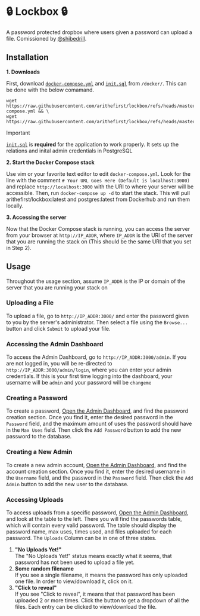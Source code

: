 # 🔒 Lockbox 🔒

A password protected dropbox where users given a password can upload a file. Comissioned by [@shibedrill](https://github.com/shibedrill).

## Installation

**1. Downloads**

First, download [`docker-compose.yml`](https://github.com/arithefirst/lockbox/blob/master/docker/docker-compose.yml) and [`init.sql`](https://github.com/arithefirst/lockbox/blob/master/docker/init.sql) from `/docker/`. This can be done with the below comamand.

```shell
wget https://raw.githubusercontent.com/arithefirst/lockbox/refs/heads/master/docker/docker-compose.yml && \
wget https://raw.githubusercontent.com/arithefirst/lockbox/refs/heads/master/docker/init.sql
```
> [!IMPORTANT]  
> [`init.sql`](https://github.com/arithefirst/lockbox/blob/master/docker/init.sql) is **required** for the application to work properly. It sets up the relations and inital admin credentials in PostgreSQL

**2. Start the Docker Compose stack**

Use vim or your favorite text editor to edit `docker-compose.yml`. Look for the line with the comment `# Your URL Goes Here (Default is localhost:3000)` and replace `http://localhost:3000` with the URI to where your server will be accessible. Then, run `docker-compose up -d` to start the stack. This will pull arithefirst/lockbox:latest and postgres:latest from Dockerhub and run them locally.

**3. Accessing the server**

Now that the Docker Compose stack is running, you can access the server from your browser at `http://IP_ADDR`, where `IP_ADDR` is the URI of the server that you are running the stack on (This should be the same URI that you set in Step 2).


## Usage
Throughout the usage section, assume `IP_ADDR` is the IP or domain of the server that you are running your stack on

### Uploading a File
To upload a file, go to `http://IP_ADDR:3000/` and enter the password given to you by the server's administrator. Then select a file using the `Browse...` button and click `Submit` to upload your file.

### Accessing the Admin Dashboard
To access the Admin Dashboard, go to `http://IP_ADDR:3000/admin`. If you are not logged in, you will be re-directed to `http://IP_ADDR:3000/admin/login`, where you can enter your admin credentials. If this is your first time logging into the dashboard, your username will be `admin` and your password will be `changeme`

### Creating a Password
To create a password, [Open the Admin Dashboard](#accessing-the-admin-dashboard), and find the password creation section. Once you find it, enter the desired password in the `Password` field, and the maximum amount of uses the password should have in the `Max Uses` field. Then click the `Add Password` button to add the new password to the database.

### Creating a New Admin
To create a new admin account, [Open the Admin Dashboard](#accessing-the-admin-dashboard), and find the account creation section. Once you find it, enter the desired username in the `Username` field, and the password in the `Password` field. Then click the `Add Admin` button to add the new user to the database.

### Accessing Uploads
To access uploads from a specific password, [Open the Admin Dashboard](#accessing-the-admin-dashboard), and look at the table to the left. There you will find the passwords table, which will contain every valid password. The table should display the password name, max uses, times used, and files uploaded for each password. The `Uploads` Column can be in one of three states.
1) **"No Uploads Yet!"**<br>
   The "No Uploads Yet!" status means exactly what it seems, that password has not been used to upload a file yet.
2) **Some random filename**<br>
   If you see a single filename, it means the password has only uploaded one file. In order to view/download it, click on it.
3) **"Click to reveal"**<br>
   If you see "Click to reveal", it means that that password has been uploaded 2 or more times. Click the button to get a dropdown of all the files. Each entry can be clicked to view/download the file.
